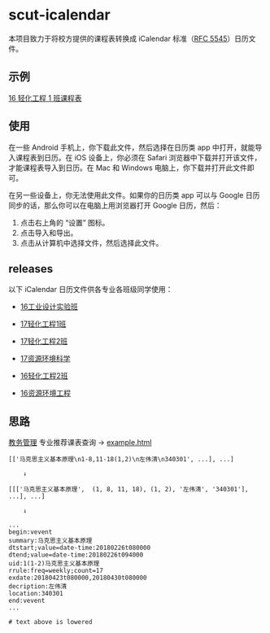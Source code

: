 # scut-icalendar

本项目致力于将校方提供的课程表转换成 iCalendar 标准（[RFC 5545](https://tools.ietf.org/html/rfc5545)）日历文件。

## 示例

[16 轻化工程 1 班课程表](https://github.com/CourierKyn/scut-icalendar/releases/download/v1.1/16.1.ics)

## 使用

在一些 Android 手机上，你下载此文件，然后选择在日历类 app 中打开，就能导入课程表到日历。在 iOS 设备上，你必须在 Safari 浏览器中下载并打开该文件，才能课程表导入到日历。在 Mac 和 Windows 电脑上，你下载并打开此文件即可。

在另一些设备上，你无法使用此文件。如果你的日历类 app 可以与 Google 日历同步的话，那么你可以在电脑上用浏览器打开 Google 日历，然后：

1. 点击右上角的 “设置” 图标。
2. 点击导入和导出。
3. 点击从计算机中选择文件，然后选择此文件。

## releases

以下 iCalendar 日历文件供各专业各班级同学使用：

* [16工业设计实验班](https://github.com/CourierKyn/scut-icalendar/releases/download/v1.2.1/16gongyeshejishiyanban.ics)

* [17轻化工程1班](https://github.com/CourierKyn/scut-icalendar/releases/download/v1.1/17.1.ics)

* [17轻化工程2班](https://github.com/CourierKyn/scut-icalendar/releases/download/v1.1/17.2.ics)

* [17资源环境科学](https://github.com/CourierKyn/scut-icalendar/releases/download/v1.1/17.ics)

* [16轻化工程2班](https://github.com/CourierKyn/scut-icalendar/releases/download/v1.1/16.2.ics)

* [16资源环境工程](https://github.com/CourierKyn/scut-icalendar/releases/download/v1.1/16.ics)


## 思路

[教务管理](http://xsweb.scuteo.com/default2.aspx) 专业推荐课表查询 → [example.html](https://github.com/CourierKyn/scut-icalendar/blob/master/example.html)

```
[['马克思主义基本原理\n1-8,11-18(1,2)\n左伟清\n340301', ...], ...]

    ↓

[[['马克思主义基本原理',  (1, 8, 11, 18), (1, 2), '左伟清', '340301'], ...], ...]

    ↓

...
begin:vevent
summary:马克思主义基本原理
dtstart;value=date-time:20180226t080000
dtend;value=date-time:20180226t094000
uid:1(1-2)马克思主义基本原理
rrule:freq=weekly;count=17
exdate:20180423t080000,20180430t080000
decription:左伟清
location:340301
end:vevent
...

# text above is lowered
```
